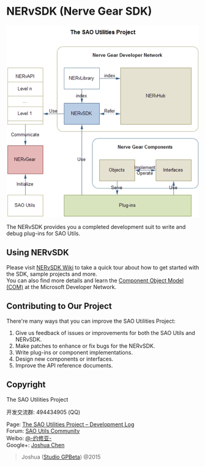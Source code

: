 ﻿# NERvSDK (Nerve Gear SDK)

![The SAO Utilities Project](docs/doxygen/project.jpg)

The NERvSDK provides you a completed development suit to write and debug plug-ins for SAO Utils.

## Using NERvSDK

Please visit [NERvSDK Wiki](https://github.com/GPBeta/NERvSDK/wiki) to take a quick tour about how to get started with the SDK, sample projects and more.  
You can also find more details and learn the [Component Object Model (COM)](https://msdn.microsoft.com/library/ms680573(VS.85).aspx) at the Microsoft Developer Network.

## Contributing to Our Project

There're many ways that you can improve the SAO Utilities Project:

1. Give us feedback of issues or improvements for both the SAO Utils and NERvSDK.
2. Make patches to enhance or fix bugs for the NERvSDK.
3. Write plug-ins or component implementations.
4. Design new components or interfaces.
5. Improve the API reference documents.

## Copyright

The SAO Utilities Project

开发交流群: 494434905 (QQ)

Page: [The SAO Utilities Project – Development Log](http://www.gpbeta.com/post/develop/sao-utils/)  
Forum: [SAO Utils Community](http://bbs.gpbeta.com/)  
Weibo: [@-约修亚-](http://weibo.com/gpbeta/)  
Google+: [Joshua Chen](https://plus.google.com/+JoshuaChen/)

> Joshua ([Studio GPBeta](http://www.gpbeta.com/)) @2015
